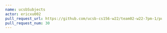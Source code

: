 ```yaml
---
name: ucsbSubjects
actor: ericxu002
pull_request_url: https://github.com/ucsb-cs156-w22/team02-w22-7pm-1/pull/30
pull_request_num: 30
---
```

